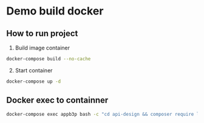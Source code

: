 # Demo build docker
## How to run project
1. Build image container
```bash
docker-compose build --no-cache
```
2. Start container
```bash
docker-compose up -d
```
## Docker exec to containner
```bash
docker-compose exec appb3p bash -c "cd api-design && composer require laravel/breeze --dev"
```

